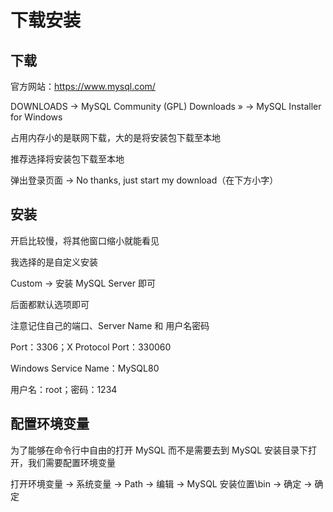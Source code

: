 # 下载安装

## 下载

官方网站：https://www.mysql.com/

DOWNLOADS -> MySQL Community (GPL) Downloads » -> MySQL Installer for Windows

占用内存小的是联网下载，大的是将安装包下载至本地

推荐选择将安装包下载至本地

弹出登录页面 -> No thanks, just start my download（在下方小字）

## 安装

开启比较慢，将其他窗口缩小就能看见

我选择的是自定义安装

Custom -> 安装 MySQL Server 即可

后面都默认选项即可

注意记住自己的端口、Server Name 和 用户名密码

Port：3306；X Protocol Port：330060

Windows Service Name：MySQL80

用户名：root；密码：1234

## 配置环境变量

为了能够在命令行中自由的打开 MySQL 而不是需要去到 MySQL 安装目录下打开，我们需要配置环境变量

打开环境变量 -> 系统变量 -> Path -> 编辑 -> MySQL 安装位置\bin -> 确定 -> 确定


